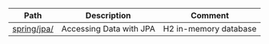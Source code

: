 |Path|Description|Comment|
|---|---|---|
|[spring/jpa/](https://github.com/bigwindlee/java/tree/master/spring/jpa)|Accessing Data with JPA|H2 in-memory database|

